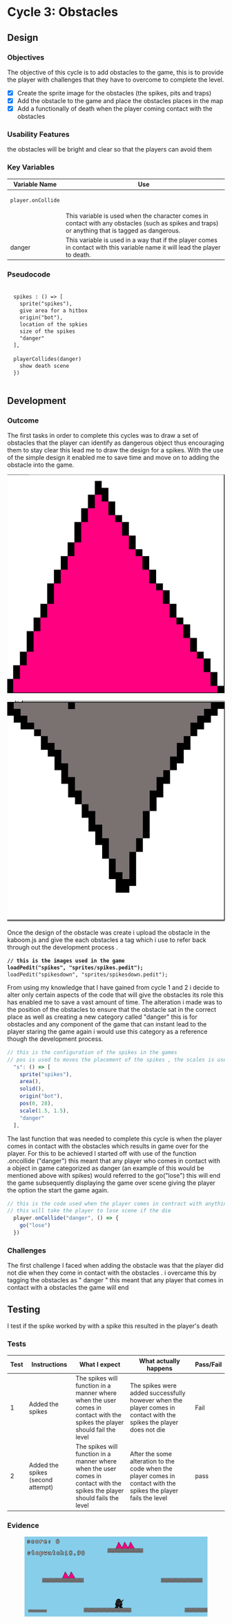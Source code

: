 # Cycle 3: Obstacles

##

## Design

### Objectives

The objective of this cycle is to add obstacles to the game, this is to provide the player with challenges that they have to overcome to complete the level.&#x20;

* [x] Create the sprite image for the obstacles (the spikes, pits and traps)
* [x] Add the obstacle to the game and place the obstacles places in the map
* [x] Add a functionally of death when the player coming contact with the obstacles&#x20;

### Usability Features

&#x20; the obstacles will be bright and clear so that the players can avoid them

### Key Variables

| Variable Name                             | Use                                                                                                                                               |
| ----------------------------------------- | ------------------------------------------------------------------------------------------------------------------------------------------------- |
| <pre><code>player.onCollide
</code></pre> | This variable is used when the character comes in contact with any obstacles (such as spikes and traps) or anything that is tagged as dangerous.  |
|   danger                                  | This variable is used in a way that if the player comes in contact with this variable name it will lead the player to death.                      |

### Pseudocode

```

  spikes : () => [
    sprite("spikes"),
    give area for a hitbox
    origin("bot"),
    location of the spkies 
    size of the spikes 
    "danger"
  ],
  
  playerCollides(danger)
    show death scene
  })
  
```

## Development

### Outcome

The first tasks in order to complete this cycles was to draw a set of obstacles that the player can identify as dangerous object thus encouraging them to stay clear this lead me to draw the design for a spikes. With the use of the simple design it enabled me to save time and move on to adding the obstacle into the game.

![](<../.gitbook/assets/image (9) (3).png>)

![](<../.gitbook/assets/image (12) (2).png>)

&#x20;Once the design of the obstacle was create i upload the obstacle in the kaboom.js and give the each obstacles a tag  which i use to refer back through out the development process .

<pre><code><strong>// this is the images used in the game 
</strong><strong>loadPedit("spikes", "sprites/spikes.pedit");
</strong>loadPedit("spikesdown", "sprites/spikesdown.pedit");
</code></pre>

From using my knowledge that l have gained from cycle 1 and 2 i decide to alter only certain aspects of the code that will give the obstacles its role this has enabled me to save a vast amount of time. The alteration i made was to the position of the obstacles to ensure that the obstacle sat in the correct place as well as creating a new category called "danger" this is for obstacles and any component of the game that can instant lead to the player staring the game again i would use this category as a reference though the development process.

```javascript
// this is the configuration of the spikes in the games
// pos is used to moves the placement of the spikes , the scales is used to size the spikes  
  "s": () => [
    sprite("spikes"),
    area(),
    solid(),
    origin("bot"),
    pos(0, 28),
    scale(1.5, 1.5),
    "danger"
  ],
```

The last function that was needed to complete this cycle is when the player comes in contact with the obstacles which results in game over for the player. For this to be achieved l started off with use of the function .oncollide ("danger") this meant that any player who comes in contact with a object in game categorized as danger (an example of this would be mentioned above with spikes) would referred to the go("lose") this will end the game subsequently displaying the game over scene giving the player the option the start the game again.

```javascript
// this is the code used when the player comes in contract with anything is that is dangerous
// this will take the player to lose scene if the die 
  player.onCollide("danger", () => {
    go("lose")
  })
```

### Challenges

The first challenge I faced when adding the obstacle was that the player did not die when they come in contact with the obstacles . i overcame this by tagging the obstacles as " danger " this meant that any  player that comes in contact with a obstacles the game will end

## Testing

I test if the spike worked by with a spike this resulted in the player's death&#x20;

### Tests

| Test | Instructions                      | What I expect                                                                                                               | What actually happens                                                                                               | Pass/Fail |
| ---- | --------------------------------- | --------------------------------------------------------------------------------------------------------------------------- | ------------------------------------------------------------------------------------------------------------------- | --------- |
| 1    | Added the spikes                  | The spikes will function in a manner where when the user comes in contact with the spikes the player should fail the level  | The spikes were added successfully however when the player comes in contact with the spikes the player does not die | Fail      |
| 2    | Added the spikes (second attempt) | The spikes will function in a manner where when the user comes in contact with the spikes the player should fails the level | After the some alteration to the code when the player comes in contact with the spikes the player fails the level   | pass      |

### Evidence

<figure><img src="../.gitbook/assets/image (14).png" alt=""><figcaption></figcaption></figure>
